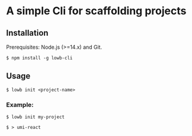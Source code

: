 # A simple Cli for scaffolding projects

## Installation

Prerequisites: Node.js (>=14.x) and Git.

```
$ npm install -g lowb-cli
```

## Usage

```
$ lowb init <project-name>

```

### Example:

```
$ lowb init my-project

$ > umi-react
```
